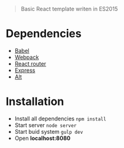 > Basic React template writen in ES2015

# Dependencies
- [Babel](https://babeljs.io)
- [Webpack](http://webpack.github.io/)
- [React router](http://rackt.github.io/react-router/)
- [Express](http://expressjs.com/)
- [Alt](http://alt.js.org/)

# Installation
- Install all dependencies `npm install`
- Start server `node server`
- Start buid system `gulp dev`
- Open **localhost:8080**